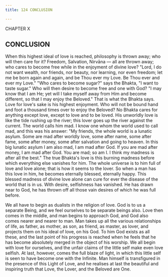 ```yaml
---
title: 124 CONCLUSION

---
```

  

CHAPTER X

## CONCLUSION

When this highest ideal of love is reached, philosophy is thrown away;
who will then care for it? Freedom, Salvation, Nirvāna — all are thrown
away; who cares to become free while in the enjoyment of divine love?
"Lord, I do not want wealth, nor friends, nor beauty, nor learning, nor
even freedom; let me be born again and again, and be Thou ever my Love.
Be Thou ever and ever my Love." "Who cares to become sugar?" says the
Bhakta, "I want to taste sugar." Who will then desire to become free and
one with God? "I may know that I am He; yet will I take myself away from
Him and become different, so that I may enjoy the Beloved." That is what
the Bhakta says. Love for love's sake is his highest enjoyment. Who will
not be bound hand and foot a thousand times over to enjoy the Beloved?
No Bhakta cares for anything except love, except to love and to be
loved. His unworldly love is like the tide rushing up the river; this
lover goes up the river against the current. The world calls him mad. I
know one whom the world used to call mad, and this was his answer: "My
friends, the whole world is a lunatic asylum. Some are mad after worldly
love, some after name, some after fame, some after money, some after
salvation and going to heaven. In this big lunatic asylum I am also mad,
I am mad after God. If you are mad after money, I am mad after God. You
are mad; so am I. I think my madness is after all the best." The true
Bhakta's love is this burning madness before which everything else
vanishes for him. The whole universe is to him full of love and love
alone; that is how it seems to the lover. So when a man has this love in
him, he becomes eternally blessed, eternally happy. This blessed madness
of divine love alone can cure for ever the disease of the world that is
in us. With desire, selfishness has vanished. He has drawn near to God,
he has thrown off all those vain desires of which he was full before.

We all have to begin as dualists in the religion of love. God is to us a
separate Being, and we feel ourselves to be separate beings also. Love
then comes in the middle, and man begins to approach God, and God also
comes nearer and nearer to man. Man takes up all the various
relationships of life, as father, as mother, as son, as friend, as
master, as lover, and projects them on his ideal of love, on his God. To
him God exists as all these, and the last point of his progress is
reached when he feels that he has become absolutely merged in the object
of his worship. We all begin with love for ourselves, and the unfair
claims of the little self make even love selfish. At last, however,
comes the full blaze of light, in which this little self is seen to have
become one with the Infinite. Man himself is transfigured in the
presence of this Light of Love, and he realises at last the beautiful
and inspiring truth that Love, the Lover, and the Beloved are One.